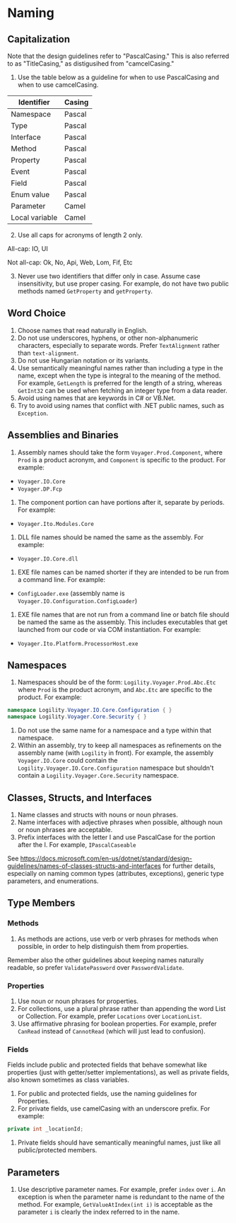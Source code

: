 # Naming

## Capitalization

Note that the design guidelines refer to "PascalCasing." This is also referred to as "TitleCasing," as distigusihed from "camcelCasing."

1. Use the table below as a guideline for when to use PascalCasing and when to use camcelCasing.

 Identifier | Casing
 ---------- | ------
 Namespace | Pascal 
 Type | Pascal
 Interface | Pascal
 Method | Pascal
 Property | Pascal
 Event | Pascal
 Field | Pascal
 Enum value | Pascal
 Parameter | Camel
 Local variable | Camel

2. Use all caps for acronyms of length 2 only.

 All-cap: IO, UI

 Not all-cap: Ok, No, Api, Web, Lom, Fif, Etc

3. Never use two identifiers that differ only in case. Assume case insensitivity, but use proper casing. For example, do not have two public methods named `GetProperty` and `getProperty`.

## Word Choice

1. Choose names that read naturally in English.
1. Do not use underscores, hyphens, or other non-alphanumeric characters, especially to separate words. Prefer `TextAlignment` rather than `text-alignment`.
1. Do not use Hungarian notation or its variants.
1. Use semantically meaningful names rather than including a type in the name, except when the type is integral to the meaning of the method. For example, `GetLength` is preferred for the length of a string, whereas `GetInt32` can be used when fetching an integer type from a data reader.
1. Avoid using names that are keywords in C# or VB.Net.
1. Try to avoid using names that conflict with .NET public names, such as `Exception`.

## Assemblies and Binaries

1. Assembly names should take the form `Voyager.Prod.Component`, where `Prod` is a product acronym, and `Component` is specific to the product. For example:
 - `Voyager.IO.Core`
 - `Voyager.DP.Fcp`
1. The component portion can have portions after it, separate by periods. For example:
 - `Voyager.Ito.Modules.Core`
1. DLL file names should be named the same as the assembly. For example:
 - `Voyager.IO.Core.dll`
1. EXE file names can be named shorter if they are intended to be run from a command line. For example:
 - `ConfigLoader.exe` (assembly name is `Voyager.IO.Configuration.ConfigLoader`)
1. EXE file names that are not run from a command line or batch file should be named the same as the assembly. This includes executables that get launched from our code or via COM instantiation. For example:
 - `Voyager.Ito.Platform.ProcessorHost.exe`

## Namespaces

1. Namespaces should be of the form: `Logility.Voyager.Prod.Abc.Etc` where `Prod` is the product acronym, and `Abc.Etc` are specific to the product. For example:
 ````csharp
 namespace Logility.Voyager.IO.Core.Configuration { }
 namespace Logility.Voyager.Core.Security { }
 ````
1. Do not use the same name for a namespace and a type within that namespace.
1. Within an assembly, try to keep all namespaces as refinements on the assembly name (with `Logility` in front). For example, the assembly `Voyager.IO.Core` could contain the `Logility.Voyager.IO.Core.Configuration` namespace but shouldn't contain a `Logility.Voyager.Core.Security` namespace.

## Classes, Structs, and Interfaces

1. Name classes and structs with nouns or noun phrases.
1. Name interfaces with adjective phrases when possible, although noun or noun phrases are acceptable.
1. Prefix interfaces with the letter I and use PascalCase for the portion after the I. For example, `IPascalCaseable`

See https://docs.microsoft.com/en-us/dotnet/standard/design-guidelines/names-of-classes-structs-and-interfaces for further details, especially on naming common types (attributes, exceptions), generic type parameters, and enumerations.

## Type Members

### Methods

1. As methods are actions, use verb or verb phrases for methods when possible, in order to help distinguish them from properties.

Remember also the other guidelines about keeping names naturally readable, so prefer `ValidatePassword` over `PasswordValidate`.

### Properties

1. Use noun or noun phrases for properties.
1. For collections, use a plural phrase rather than appending the word List or Collection. For example, prefer `Locations` over `LocationList`.
1. Use affirmative phrasing for boolean properties. For example, prefer `CanRead` instead of `CannotRead` (which will just lead to confusion).

### Fields

Fields include public and protected fields that behave somewhat like properties (just with getter/setter implementations), as well as private fields, also known sometimes as class variables.

1. For public and protected fields, use the naming guidelines for Properties.
1. For private fields, use camelCasing with an underscore prefix. For example:
 ````csharp
 private int _locationId;
 ````
1. Private fields should have semantically meaningful names, just like all public/protected members.

## Parameters

1. Use descriptive parameter names. For example, prefer `index` over `i`. An exception is when the parameter name is redundant to the name of the method. For example, `GetValueAtIndex(int i)` is acceptable as the parameter `i` is clearly the index referred to in the name.
